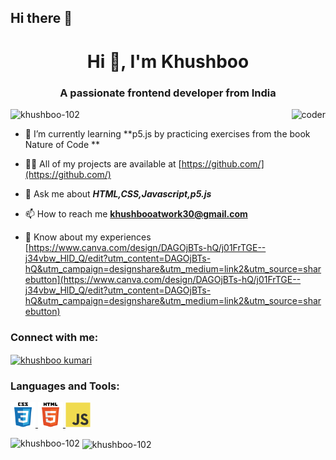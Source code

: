 ## Hi there 👋

  <h1 align="center">Hi 👋, I'm Khushboo</h1>
<h3 align="center">A passionate frontend developer from India</h3>
<img align="right" alt="coder" src="https://encrypted-tbn0.gstatic.com/images?q=tbn:ANd9GcRO_DiG4xAUqU0OrwJqu1Py4Tk3n2UUCtTN9Q&s">

<p align="left"> <img src="https://komarev.com/ghpvc/?username=khushboo-102&label=Profile%20views&color=0e75b6&style=flat" alt="khushboo-102" /> </p>

- 🌱 I’m currently learning **p5.js by practicing exercises from the book Nature of Code **

- 👨‍💻 All of my projects are available at [https://github.com/](https://github.com/)

- 💬 Ask me about ***HTML,CSS,Javascript,p5.js***

- 📫 How to reach me **khushbooatwork30@gmail.com**

- 📄 Know about my experiences [https://www.canva.com/design/DAGOjBTs-hQ/j01FrTGE--j34vbw_HlD_Q/edit?utm_content=DAGOjBTs-hQ&utm_campaign=designshare&utm_medium=link2&utm_source=sharebutton](https://www.canva.com/design/DAGOjBTs-hQ/j01FrTGE--j34vbw_HlD_Q/edit?utm_content=DAGOjBTs-hQ&utm_campaign=designshare&utm_medium=link2&utm_source=sharebutton)

<h3 align="left">Connect with me:</h3>
<p align="left">
<a href="https://linkedin.com/in/khushboo kumari" target="blank"><img align="center" src="https://raw.githubusercontent.com/rahuldkjain/github-profile-readme-generator/master/src/images/icons/Social/linked-in-alt.svg" alt="khushboo kumari" height="30" width="40" /></a>
</p>

<h3 align="left">Languages and Tools:</h3>
<p align="left"> <a href="https://www.w3schools.com/css/" target="_blank" rel="noreferrer"> <img src="https://raw.githubusercontent.com/devicons/devicon/master/icons/css3/css3-original-wordmark.svg" alt="css3" width="40" height="40"/> </a> <a href="https://www.w3.org/html/" target="_blank" rel="noreferrer"> <img src="https://raw.githubusercontent.com/devicons/devicon/master/icons/html5/html5-original-wordmark.svg" alt="html5" width="40" height="40"/> </a> <a href="https://developer.mozilla.org/en-US/docs/Web/JavaScript" target="_blank" rel="noreferrer"> <img src="https://raw.githubusercontent.com/devicons/devicon/master/icons/javascript/javascript-original.svg" alt="javascript" width="40" height="40"/> </a> </p>

<p><img align="left" src="https://github-readme-stats.vercel.app/api/top-langs?username=khushboo-102&show_icons=true&locale=en&layout=compact" alt="khushboo-102" /></p>

<p>&nbsp;<img align="center" src="https://github-readme-stats.vercel.app/api?username=khushboo-102&show_icons=true&locale=en" alt="khushboo-102" /></p>

